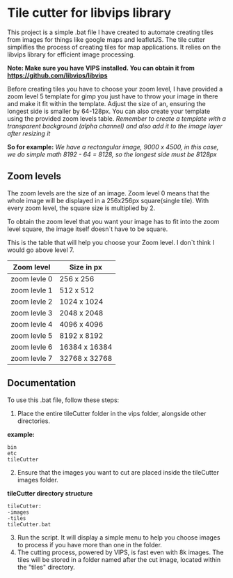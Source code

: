 
# Tile cutter for libvips library

This project is a simple .bat file I have created to automate creating tiles from images for things like google maps and leafletJS.
The tile cutter simplifies the process of creating tiles for map applications. It relies on the libvips library for efficient image processing.

**Note: Make sure you have VIPS installed. You can obtain it from https://github.com/libvips/libvips**

Before creating tiles you have to choose your zoom level, I have provided a zoom level 5 template for gimp you just have to throw your image in there and make it fit within the template. 
Adjust the size of an, ensuring the longest side is smaller by 64-128px. You can also create your template using the provided zoom levels table.
*Remember to create a template with a transparent background (alpha channel) and also add it to the image layer after resizing it*

**So for example:**
*We have a rectangular image, 9000 x 4500, in this case, we do simple math
8192 - 64 = 8128, so the longest side must be 8128px*

## Zoom levels

The zoom levels are the size of an image. Zoom level 0 means that the whole image will be displayed in a 256x256px square(single tile). With every zoom level, the square size is multiplied by 2.

To obtain the zoom level that you want your image has to fit into the zoom level square, the image itself doesn`t have to be square.

This is the table that will help you choose your Zoom level. I don`t think I would go above level 7. 

| Zoom level        | Size in px                                          |
| ----------------- | ------------------------------------------------------------------ |
| zoom levle 0 | 256 x 256 |
| zoom levle 1 | 512 x 512 |
| zoom levle 2 | 1024 x 1024  |
| zoom levle 3 | 2048 x 2048 |
| zoom levle 4 | 4096 x 4096 |
| zoom levle 5 | 8192 x 8192 |
| zoom levle 6 | 16384 x 16384  |
| zoom levle 7 | 32768 x 32768 |

## Documentation

To use this .bat file, follow these steps:

1. Place the entire tileCutter folder in the vips folder, alongside other directories.

**example:**
```
bin
etc
tileCutter

```

2. Ensure that the images you want to cut are placed inside the tileCutter images folder.

**tileCutter directory structure**
```
tileCutter:
-images
-tiles
tileCutter.bat

```


3. Run the script. It will display a simple menu to help you choose images to process if you have more than one in the folder.
4. The cutting process, powered by VIPS, is fast even with 8k images. The tiles will be stored in a folder named after the cut image, located within the "tiles" directory.




